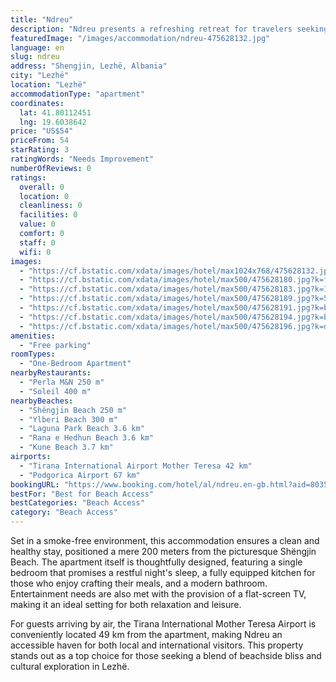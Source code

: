 ```yaml
---
title: "Ndreu"
description: "Ndreu presents a refreshing retreat for travelers seeking the perfect blend of comfort and convenience in Lezhë."
featuredImage: "/images/accommodation/ndreu-475628132.jpg"
language: en
slug: ndreu
address: "Shengjin, Lezhë, Albania"
city: "Lezhë"
location: "Lezhë"
accommodationType: "apartment"
coordinates:
  lat: 41.80112451
  lng: 19.6038642
price: "US$54"
priceFrom: 54
starRating: 3
ratingWords: "Needs Improvement"
numberOfReviews: 0
ratings:
  overall: 0
  location: 0
  cleanliness: 0
  facilities: 0
  value: 0
  comfort: 0
  staff: 0
  wifi: 0
images:
  - "https://cf.bstatic.com/xdata/images/hotel/max1024x768/475628132.jpg?k=39981e06dd36400963f85d96d3b596db4abe4da102c732239dd5e5f7912092ed&o=&hp=1"
  - "https://cf.bstatic.com/xdata/images/hotel/max500/475628180.jpg?k=fd440c6bada5cc5e6bbbb6168780d8a5596d59080be91e187afc93546c73a95f&o=&hp=1"
  - "https://cf.bstatic.com/xdata/images/hotel/max500/475628183.jpg?k=168574e82f5383500db59db871e90531b98bdd5222e6c99c4a9f860cbc27cd7e&o=&hp=1"
  - "https://cf.bstatic.com/xdata/images/hotel/max500/475628189.jpg?k=512b9f9c4f9780ef41226ad6e33f2c600f5e700bcd5c86f356caee29b5f624ab&o=&hp=1"
  - "https://cf.bstatic.com/xdata/images/hotel/max500/475628191.jpg?k=bae05a2fccc48543cbed8444d885e791b316e7c69eb313d1822b4c3d2e84bc0e&o=&hp=1"
  - "https://cf.bstatic.com/xdata/images/hotel/max500/475628194.jpg?k=b2a0f3a44693f56420ea9bc018dfc1e21d58c8411e086ec693d0fefd856918af&o=&hp=1"
  - "https://cf.bstatic.com/xdata/images/hotel/max500/475628196.jpg?k=d8c406ae0a98d4bdfc377b5b3c2973b20fec8b42fb6f44b3d013a56be5aa114f&o=&hp=1"
amenities:
  - "Free parking"
roomTypes:
  - "One-Bedroom Apartment"
nearbyRestaurants:
  - "Perla M&N 250 m"
  - "Soleil 400 m"
nearbyBeaches:
  - "Shëngjin Beach 250 m"
  - "Ylberi Beach 300 m"
  - "Laguna Park Beach 3.6 km"
  - "Rana e Hedhun Beach 3.6 km"
  - "Kune Beach 3.7 km"
airports:
  - "Tirana International Airport Mother Teresa 42 km"
  - "Podgorica Airport 67 km"
bookingURL: "https://www.booking.com/hotel/al/ndreu.en-gb.html?aid=8035640"
bestFor: "Best for Beach Access"
bestCategories: "Beach Access"
category: "Beach Access"
---
```


Set in a smoke-free environment, this accommodation ensures a clean and healthy stay, positioned a mere 200 meters from the picturesque Shëngjin Beach. The apartment itself is thoughtfully designed, featuring a single bedroom that promises a restful night's sleep, a fully equipped kitchen for those who enjoy crafting their meals, and a modern bathroom. Entertainment needs are also met with the provision of a flat-screen TV, making it an ideal setting for both relaxation and leisure.

For guests arriving by air, the Tirana International Mother Teresa Airport is conveniently located 49 km from the apartment, making Ndreu an accessible haven for both local and international visitors. This property stands out as a top choice for those seeking a blend of beachside bliss and cultural exploration in Lezhë.